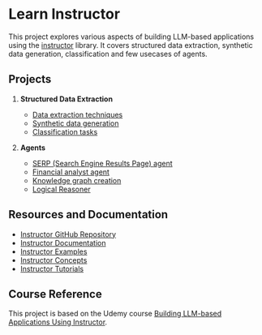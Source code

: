 # Learn Instructor

This project explores various aspects of building LLM-based applications using the [instructor](ttps://github.com/jxnl/instructor/) library. It covers structured data extraction, synthetic data generation, classification and few usecases of agents.

## Projects

1. **Structured Data Extraction**
   - [Data extraction techniques](1_structured_data_extraction/1_data_extraction.ipynb)
   - [Synthetic data generation](1_structured_data_extraction/2_synthetic_data_generation.ipynb)
   - [Classification tasks](1_structured_data_extraction/3_classification)

2. **Agents**
   - [SERP (Search Engine Results Page) agent](2_agents/1_serp)
   - [Financial analyst agent](2_agents/2_financial_analyst)
   - [Knowledge graph creation](2_agents/3_knowledge_graphs)
   - [Logical Reasoner](2_agents/4_logical_reasoner/logical_reasoner.ipynb)

## Resources and Documentation

- [Instructor GitHub Repository](https://github.com/jxnl/instructor/)
- [Instructor Documentation](https://python.useinstructor.com/)
- [Instructor Examples](https://python.useinstructor.com/examples/)
- [Instructor Concepts](https://python.useinstructor.com/concepts/models/)
- [Instructor Tutorials](https://python.useinstructor.com/tutorials/1-introduction/)

## Course Reference

This project is based on the Udemy course [Building LLM-based Applications Using Instructor](https://www.udemy.com/course/building-llm-based-applications-using-instructor/).
